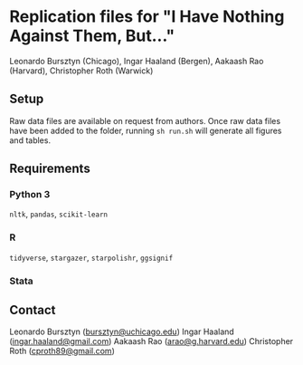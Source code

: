 # Replication files for "I Have Nothing Against Them, But..."
Leonardo Bursztyn (Chicago), Ingar Haaland (Bergen), Aakaash Rao (Harvard), Christopher Roth (Warwick)

## Setup
Raw data files are available on request from authors. Once raw data files have been added to the folder, running `sh run.sh` will generate all figures and tables.

## Requirements
### Python 3
`nltk`, `pandas`, `scikit-learn`
### R
`tidyverse`, `stargazer`, `starpolishr`, `ggsignif`
### Stata

## Contact
Leonardo Bursztyn (bursztyn@uchicago.edu)
Ingar Haaland (ingar.haaland@gmail.com)
Aakaash Rao (arao@g.harvard.edu)
Christopher Roth (cproth89@gmail.com)